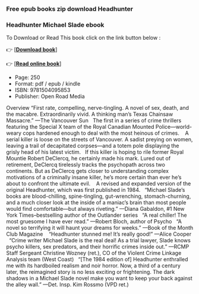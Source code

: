 ### Free epub books zip download Headhunter 



### Headhunter Michael Slade ebook

To Download or Read This book click on the link button below :

👉  [**[Download book](http://filesbooks.info/download.php?group=book&from=github.com&id=717264&lnk=1060 "Download book")**]

👉  [**[Read online book](http://filesbooks.info/download.php?group=book&from=github.com&id=717264&lnk=1060 "Read online book")**]





* Page: 250
* Format: pdf / epub / kindle
* ISBN: 9781504095853
* Publisher: Open Road Media





Overview
“First rate, compelling, nerve-tingling. A novel of sex, death, and the macabre. Extraordinarily vivid. A thinking man’s Texas Chainsaw Massacre.” —The Vancouver Sun
  
 The first in a series of crime thrillers featuring the Special X team of the Royal Canadian Mounted Police—world-weary cops hardened enough to deal with the most heinous of crimes. 
  
 A serial killer is loose on the streets of Vancouver. A sadist preying on women, leaving a trail of decapitated corpses—and a totem pole displaying the grisly head of his latest victim.
  
 If this killer is hoping to rile former Royal Mountie Robert DeClercq, he certainly made his mark. Lured out of retirement, DeClercq tirelessly tracks the psychopath across two continents. But as DeClercq gets closer to understanding complex motivations of a criminally insane killer, he’s more certain than ever he’s about to confront the ultimate evil. 
  
 A revised and expanded version of the original Headhunter, which was first published in 1984.
  
 “Michael Slade’s books are blood-chilling, spine-tingling, gut-wrenching, stomach-churning, and a much closer look at the inside of a maniac’s brain than most people would find comfortable—but always riveting.” —Diana Gabaldon, #1 New York Times–bestselling author of the Outlander series
  
 “A real chiller! The most gruesome I have ever read.” —Robert Bloch, author of Psycho
  
 “A novel so terrifying it will haunt your dreams for weeks.” —Book of the Month Club Magazine 
  
 “Headhunter stunned me! It’s really good!” —Alice Cooper
  
 “Crime writer Michael Slade is the real deal! As a trial lawyer, Slade knows psycho killers, sex predators, and their horrific crimes inside out.” —RCMP Staff Sergeant Christine Wozney (ret.), CO of the Violent Crime Linkage Analysis team (West Coast)
  
 “[The 1984 edition of] Headhunter enthralled me with its hardboiled realism and noir horror. Now, a third of a century later, the reimagined story is no less exciting or frightening. The dark shadows in a Michael Slade novel make you want to keep your back against the alley wall.” —Det. Insp. Kim Rossmo (VPD ret.)
  



